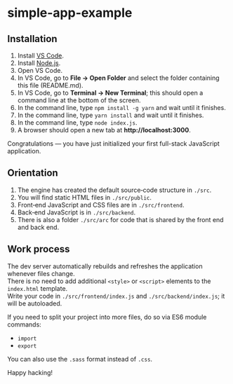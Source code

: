 # simple-app-example

## Installation

1. Install [VS Code](https://code.visualstudio.com/download).  
2. Install [Node.js](https://nodejs.org/en/download).  
3. Open VS Code.  
4. In VS Code, go to **File → Open Folder** and select the folder containing this file (README.md).  
5. In VS Code, go to **Terminal → New Terminal**; this should open a command line at the bottom of the screen.  
6. In the command line, type `npm install -g yarn` and wait until it finishes.  
7. In the command line, type `yarn install` and wait until it finishes.  
8. In the command line, type `node index.js`.  
9. A browser should open a new tab at **http://localhost:3000**.

Congratulations — you have just initialized your first full-stack JavaScript application.

## Orientation

1. The engine has created the default source‑code structure in `./src`.  
2. You will find static HTML files in `./src/public`.  
3. Front‑end JavaScript and CSS files are in `./src/frontend`.  
4. Back‑end JavaScript is in `./src/backend`.  
5. There is also a folder `./src/arc` for code that is shared by the front end and back end.

## Work process

The dev server automatically rebuilds and refreshes the application whenever files change.  
There is no need to add additional `<style>` or `<script>` elements to the `index.html` template.  
Write your code in `./src/frontend/index.js` and `./src/backend/index.js`; it will be autoloaded.

If you need to split your project into more files, do so via ES6 module commands:

- `import`
- `export`

You can also use the `.sass` format instead of `.css`.

Happy hacking!
